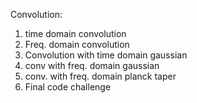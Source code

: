 Convolution:

1. time domain convolution
2. Freq. domain convolution
3. Convolution with time domain gaussian
4. conv with freq. domain gaussian
5. conv. with freq. domain planck taper
6. Final code challenge
